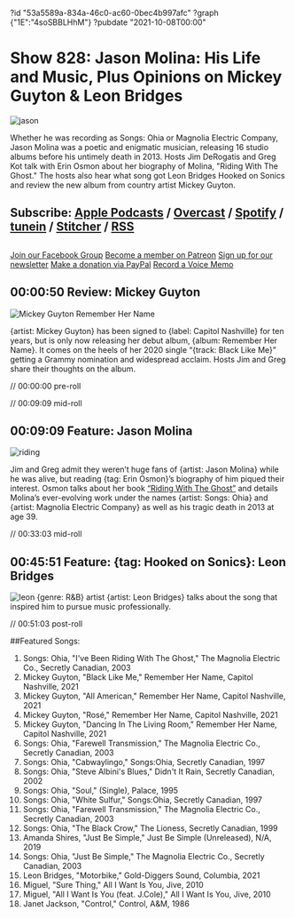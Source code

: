 ?id "53a5589a-834a-46c0-ac60-0bec4b997afc"
?graph {"1E":"4soSBBLHhM"}
?pubdate "2021-10-08T00:00"
# Show 828: Jason Molina: His Life and Music, Plus Opinions on Mickey Guyton & Leon Bridges
![jason](https://static.soundopinions.org/images/2021/jason.jpeg)


Whether he was recording as Songs: Ohia or Magnolia Electric Company, Jason Molina was a poetic and enigmatic musician, releasing 16 studio albums before his untimely death in 2013. Hosts Jim DeRogatis and Greg Kot talk with Erin Osmon about her biography of Molina, "Riding With The Ghost." The hosts also hear what song got Leon Bridges Hooked on Sonics and review the new album from country artist Mickey Guyton. 



## Subscribe: [Apple Podcasts](https://itunes.apple.com/us/podcast/sound-opinions/id94793843) / [Overcast](https://overcast.fm/itunes94793843/sound-opinions) / [Spotify](https://open.spotify.com/show/1kNR8YL7TBrQuRxDdS4wtU) / [tunein](https://tunein.com/podcasts/Music-Podcasts/Sound-Opinions-p60273/) / [Stitcher](http://www.stitcher.com/podcast/sound-opinions) / [RSS](https://feeds.simplecast.com/Nn6fjnB0)


##
[Join our Facebook Group](https://bit.ly/3sivr9T)
[Become a member on Patreon](https://bit.ly/3slWZvc)
[Sign up for our newsletter](https://bit.ly/3eEvRnG)
[Make a donation via PayPal](https://bit.ly/3dmt9lU)
[Record a Voice Memo](https://bit.ly/2RyD5Ah)




## 00:00:50 Review: Mickey Guyton

![Mickey Guyton Remember Her Name](https://static.soundopinions.org/assets/828/1E5.jpg)

{artist: Mickey Guyton} has been signed to {label: Capitol Nashville} for ten years, but is only now releasing her debut album, {album: Remember Her Name}. It comes on the heels of her 2020 single “{track: Black Like Me}” getting a Grammy nomination and widespread acclaim. Hosts Jim and Greg share their thoughts on the album. 

// 00:00:00 pre-roll

// 00:09:09 mid-roll


## 00:09:09 Feature: Jason Molina
![riding](https://static.soundopinions.org/images/2021/riding.jpeg)

Jim and Greg admit they weren’t huge fans of {artist: Jason Molina} while he was alive, but reading {tag: Erin Osmon}’s biography of him piqued their interest. Osmon talks about her book [“Riding With The Ghost”](https://bookshop.org/books/jason-molina-riding-with-the-ghost-9781538112182/9781538112182) and details Molina’s ever-evolving work under the names {artist: Songs: Ohia} and {artist: Magnolia Electric Company} as well as his tragic death in 2013 at age 39. 



// 00:33:03 mid-roll


## 00:45:51 Feature: {tag: Hooked on Sonics}: Leon Bridges
![leon](https://static.soundopinions.org/images/2021/leon.jpeg)
{genre: R&B} artist {artist: Leon Bridges} talks about the song that inspired him to pursue music professionally.


// 00:51:03 post-roll




##Featured Songs:

1. Songs: Ohia, "I've Been Riding With The Ghost," The Magnolia Electric Co., Secretly Canadian, 2003
1. Mickey Guyton, "Black Like Me," Remember Her Name, Capitol Nashville, 2021
1. Mickey Guyton, "All American," Remember Her Name, Capitol Nashville, 2021
1. Mickey Guyton, "Rosé," Remember Her Name, Capitol Nashville, 2021
1. Mickey Guyton, "Dancing In The Living Room," Remember Her Name, Capitol Nashville, 2021
1. Songs: Ohia, "Farewell Transmission," The Magnolia Electric Co., Secretly Canadian, 2003
1. Songs: Ohia, "Cabwaylingo," Songs:Ohia, Secretly Canadian, 1997
1. Songs: Ohia, "Steve Albini's Blues," Didn't It Rain, Secretly Canadian, 2002
1. Songs: Ohia, "Soul," (Single), Palace, 1995
1. Songs: Ohia, "White Sulfur," Songs:Ohia, Secretly Canadian, 1997
1. Songs: Ohia, "Farewell Transmission," The Magnolia Electric Co., Secretly Canadian, 2003
1. Songs: Ohia, "The Black Crow," The Lioness, Secretly Canadian, 1999
1. Amanda Shires, "Just Be Simple," Just Be Simple (Unreleased), N/A, 2019
1. Songs: Ohia, "Just Be Simple," The Magnolia Electric Co., Secretly Canadian, 2003
1. Leon Bridges, "Motorbike," Gold-Diggers Sound, Columbia, 2021
1. Miguel, "Sure Thing," All I Want Is You, Jive, 2010
1. Miguel, "All I Want Is You (feat. J.Cole)," All I Want Is You, Jive, 2010
1. Janet Jackson, "Control," Control, A&M, 1986

